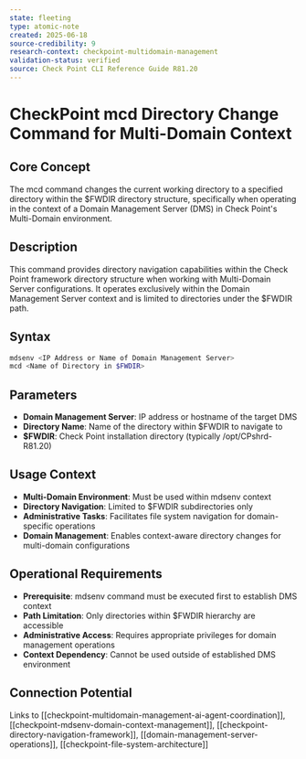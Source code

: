 ```yaml
---
state: fleeting
type: atomic-note
created: 2025-06-18
source-credibility: 9
research-context: checkpoint-multidomain-management
validation-status: verified
source: Check Point CLI Reference Guide R81.20
---
```


# CheckPoint mcd Directory Change Command for Multi-Domain Context

## Core Concept
The mcd command changes the current working directory to a specified directory within the $FWDIR directory structure, specifically when operating in the context of a Domain Management Server (DMS) in Check Point's Multi-Domain environment.

## Description
This command provides directory navigation capabilities within the Check Point framework directory structure when working with Multi-Domain Server configurations. It operates exclusively within the Domain Management Server context and is limited to directories under the $FWDIR path.

## Syntax
```bash
mdsenv <IP Address or Name of Domain Management Server>
mcd <Name of Directory in $FWDIR>
```

## Parameters
- **Domain Management Server**: IP address or hostname of the target DMS
- **Directory Name**: Name of the directory within $FWDIR to navigate to
- **$FWDIR**: Check Point installation directory (typically /opt/CPshrd-R81.20)

## Usage Context
- **Multi-Domain Environment**: Must be used within mdsenv context
- **Directory Navigation**: Limited to $FWDIR subdirectories only
- **Administrative Tasks**: Facilitates file system navigation for domain-specific operations
- **Domain Management**: Enables context-aware directory changes for multi-domain configurations

## Operational Requirements
- **Prerequisite**: mdsenv command must be executed first to establish DMS context
- **Path Limitation**: Only directories within $FWDIR hierarchy are accessible
- **Administrative Access**: Requires appropriate privileges for domain management operations
- **Context Dependency**: Cannot be used outside of established DMS environment

## Connection Potential
Links to [[checkpoint-multidomain-management-ai-agent-coordination]], [[checkpoint-mdsenv-domain-context-management]], [[checkpoint-directory-navigation-framework]], [[domain-management-server-operations]], [[checkpoint-file-system-architecture]]